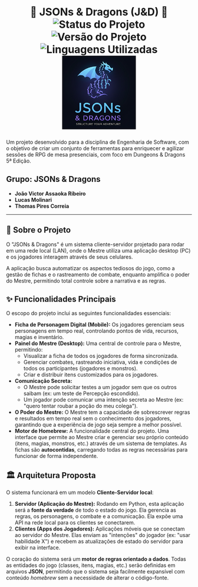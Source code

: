 <h1 align="center"> 🐉 JSONs & Dragons (J&D) 🐉 <br>
  <img src="https://img.shields.io/badge/Status-Em%20Desenvolvimento-yellow" alt="Status do Projeto"/>
  <img src="https://img.shields.io/badge/Versão-0.0.0-blue" alt="Versão do Projeto"/>
  <img src="https://img.shields.io/badge/Linguagem-Python%20|%20JavaScript-green" alt="Linguagens Utilizadas"/>

  <img src="assets/logo.png" alt="Logo do Projeto" width="200"/>
</h1>


Um projeto desenvolvido para a disciplina de Engenharia de Software, com o objetivo de criar um conjunto de ferramentas para enriquecer e agilizar sessões de RPG de mesa presenciais, com foco em Dungeons & Dragons 5ª Edição.

## Grupo: JSONs & Dragons
* **João Victor Assaoka Ribeiro**
* **Lucas Molinari**
* **Thomas Pires Correia**

---

## 🎯 Sobre o Projeto

O "JSONs & Dragons" é um sistema cliente-servidor projetado para rodar em uma rede local (LAN), onde o Mestre utiliza uma aplicação desktop (PC) e os jogadores interagem através de seus celulares.

A aplicação busca automatizar os aspectos tediosos do jogo, como a gestão de fichas e o rastreamento de combate, enquanto amplifica o poder do Mestre, permitindo total controle sobre a narrativa e as regras.

## ✨ Funcionalidades Principais
O escopo do projeto inclui as seguintes funcionalidades essenciais:

* **Ficha de Personagem Digital (Mobile):** Os jogadores gerenciam seus personagens em tempo real, controlando pontos de vida, recursos, magias e inventário.
* **Painel do Mestre (Desktop):** Uma central de controle para o Mestre, permitindo:
    * Visualizar a ficha de todos os jogadores de forma sincronizada.
    * Gerenciar combates, rastreando iniciativa, vida e condições de todos os participantes (jogadores e monstros).
    * Criar e distribuir itens customizados para os jogadores.
* **Comunicação Secreta:**
    * O Mestre pode solicitar testes a um jogador sem que os outros saibam (ex: um teste de Percepção escondido).
    * Um jogador pode comunicar uma intenção secreta ao Mestre (ex: "quero tentar roubar a poção do meu colega").
* **O Poder do Mestre:** O Mestre tem a capacidade de sobrescrever regras e resultados em tempo real sem o conhecimento dos jogadores, garantindo que a experiência de jogo seja sempre a melhor possível.
* **Motor de Homebrew:** A funcionalidade central do projeto. Uma interface que permite ao Mestre criar e gerenciar seu próprio conteúdo (itens, magias, monstros, etc.) através de um sistema de templates. As fichas são **autocontidas**, carregando todas as regras necessárias para funcionar de forma independente.

## 🏛️ Arquitetura Proposta
O sistema funcionará em um modelo **Cliente-Servidor local**:

1.  **Servidor (Aplicação do Mestre):** Rodando em Python, esta aplicação será a **fonte da verdade** de todo o estado do jogo. Ela gerencia as regras, os personagens, o combate e a comunicação. Ela expõe uma API na rede local para os clientes se conectarem.
2.  **Clientes (Apps dos Jogadores):** Aplicações móveis que se conectam ao servidor do Mestre. Elas enviam as "intenções" do jogador (ex: "usar habilidade X") e recebem as atualizações de estado do servidor para exibir na interface.

O coração do sistema será um **motor de regras orientado a dados**. Todas as entidades do jogo (classes, itens, magias, etc.) serão definidas em arquivos **JSON**, permitindo que o sistema seja facilmente expansível com conteúdo *homebrew* sem a necessidade de alterar o código-fonte.